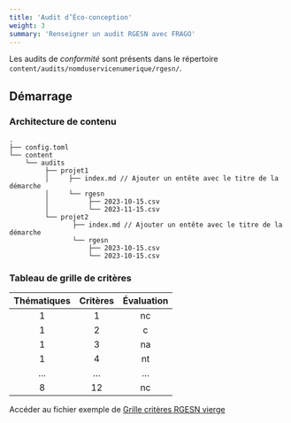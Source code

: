 ```yaml
---
title: 'Audit d’Éco-conception'
weight: 3
summary: 'Renseigner un audit RGESN avec FRAGO'
---
```


Les audits de *conformité* sont présents dans le répertoire `content/audits/nomduservicenumerique/rgesn/`.


## Démarrage

### Architecture de contenu

```
.
├── config.toml
└── content
    └── audits
         ├── projet1
         │     ├── index.md // Ajouter un entête avec le titre de la démarche
         │     └── rgesn
         │          ├── 2023-10-15.csv
         │          └── 2023-11-15.csv
         └── projet2
                ├── index.md // Ajouter un entête avec le titre de la démarche
                └── rgesn
                    ├── 2023-10-15.csv
                    └── 2023-10-15.csv
```

### Tableau de grille de critères

| Thématiques | Critères | Évaluation |
| :---------: | :------: | :--------: |
|      1      |     1    |     nc     |
|      1      |     2    |      c     |
|      1      |     3    |     na     |
|      1      |     4    |     nt     |
|      …      |     …    |      …     |
|      8      |    12    |     nc     |

Accéder au fichier exemple de [Grille critères RGESN vierge](https://raw.githubusercontent.com/lowdit/frago/master/exampleSite/exampleFiles/grille-criteres-rgesn-1.0.csv)
